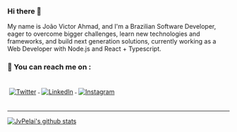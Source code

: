 ### Hi there 👋
My name is João Victor Ahmad, and I'm a Brazilian Software Developer, eager to overcome bigger challenges, learn new technologies and frameworks, and build next generation solutions, currently working as a Web Developer with Node.js and React + Typescript.

### 📢 You can reach me on :
<div align="start">
  <br>
  <a href="https://twitter.com/JvPelai">
    <img src="https://raw.githubusercontent.com/MikeCodesDotNET/MikeCodesDotNET/a8abbf37441f3253f74ea255a47f289208d7568c/Resources/twitter.svg" alt="Twitter" style="vertical-align:top; margin:4px">
  </a>  

  <a href="https://www.linkedin.com/in/jvpelai/">
    <img src="https://raw.githubusercontent.com/MikeCodesDotNET/MikeCodesDotNET/a8abbf37441f3253f74ea255a47f289208d7568c/Resources/linkedIn.svg" alt="LinkedIn" style="vertical-align:top; margin:4px">
  </a>

  <a href="https://www.instagram.com/jvpelai/">
    <img src="https://raw.githubusercontent.com/MikeCodesDotNET/MikeCodesDotNET/a8abbf37441f3253f74ea255a47f289208d7568c/Resources/instagram.svg" alt="Instagram" style="vertical-align:top; margin:4px">
  </a>
 
 </div>
 <br>
</div>

____


 
 [![JvPelai's github stats](https://github-readme-stats.vercel.app/api?username=JvPelai&theme=dark&show_icons=true&count_private=true)](https://github.com/JvPelai)
